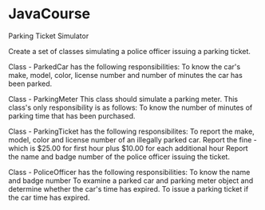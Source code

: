 JavaCourse
==========

Parking Ticket Simulator

Create a set of classes simulating a police officer issuing a parking ticket.

Class - ParkedCar has the following responsibilities:
To know the car's make, model, color, license number and number of minutes the car has been parked.

Class - ParkingMeter
This class should simulate a parking meter. This class's only responsibility is as follows:
To know the number of minutes of parking time that has been purchased.

Class - ParkingTicket has the following responsibilites:
To report the make, model, color and license number of an illegally parked car.
Report the fine - which is $25.00 for first hour plus $10.00 for each additional hour
Report the name and badge number of the police officer issuing the ticket.

Class - PoliceOfficer has the following responsibilities:
To know the name and badge number
To examine a parked car and parking meter object and determine whether the car's time has expired.
To issue a parking ticket if the car time has expired. 